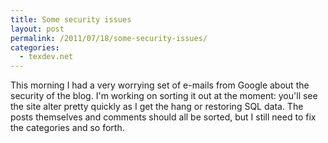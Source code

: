 ```yaml
---
title: Some security issues
layout: post
permalink: /2011/07/18/some-security-issues/
categories:
  - texdev.net
---
```

This morning I had a very worrying set of e-mails from Google about the security of the blog. I'm working on sorting it out at the moment: you'll see the site alter pretty quickly as I get the hang or restoring SQL data. The posts themselves and comments should all be sorted, but I still need to fix the categories and so forth.
